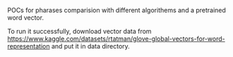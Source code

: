 POCs for pharases comparision with different algorithems and a pretrained word vector.

To run it successfully, download vector data from https://www.kaggle.com/datasets/rtatman/glove-global-vectors-for-word-representation and put it in data directory.